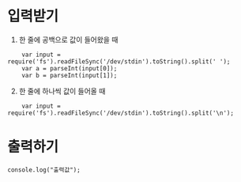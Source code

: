 # 입력받기

1. 한 줄에 공백으로 값이 들어왔을 때
``` 
    var input = require('fs').readFileSync('/dev/stdin').toString().split(' ');
    var a = parseInt(input[0]);
    var b = parseInt(input[1]);
```
2. 한 줄에 하나씩 값이 들어올 때
```
    var input = require('fs').readFileSync('/dev/stdin').toString().split('\n');
```

# 출력하기

    console.log("출력값");